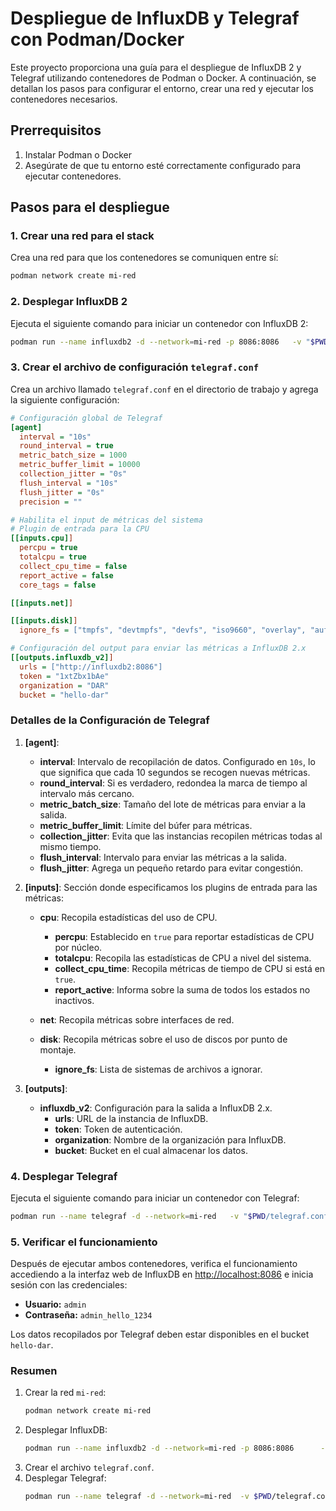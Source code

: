 # Despliegue de InfluxDB y Telegraf con Podman/Docker

Este proyecto proporciona una guía para el despliegue de InfluxDB 2 y Telegraf utilizando contenedores de Podman o Docker. A continuación, se detallan los pasos para configurar el entorno, crear una red y ejecutar los contenedores necesarios.

## Prerrequisitos
1. Instalar Podman o Docker
2. Asegúrate de que tu entorno esté correctamente configurado para ejecutar contenedores.

## Pasos para el despliegue

### 1. Crear una red para el stack
Crea una red para que los contenedores se comuniquen entre sí:

```bash
podman network create mi-red
```

### 2. Desplegar InfluxDB 2
Ejecuta el siguiente comando para iniciar un contenedor con InfluxDB 2:

```bash
podman run --name influxdb2 -d --network=mi-red -p 8086:8086   -v "$PWD/data:/var/lib/influxdb2"   -v "$PWD/config:/etc/influxdb2"   -e DOCKER_INFLUXDB_INIT_MODE=setup   -e DOCKER_INFLUXDB_INIT_USERNAME=admin   -e DOCKER_INFLUXDB_INIT_PASSWORD=admin_hello_1234   -e DOCKER_INFLUXDB_INIT_ORG=DAR   -e DOCKER_INFLUXDB_INIT_BUCKET=hello-dar   -e DOCKER_INFLUXDB_INIT_RETENTION=30d   -e DOCKER_INFLUXDB_INIT_ADMIN_TOKEN=1xtZbx1bAe   docker.io/influxdb:2.7.5-alpine
```

### 3. Crear el archivo de configuración `telegraf.conf`
Crea un archivo llamado `telegraf.conf` en el directorio de trabajo y agrega la siguiente configuración:

```ini
# Configuración global de Telegraf
[agent]
  interval = "10s"
  round_interval = true
  metric_batch_size = 1000
  metric_buffer_limit = 10000
  collection_jitter = "0s"
  flush_interval = "10s"
  flush_jitter = "0s"
  precision = ""

# Habilita el input de métricas del sistema
# Plugin de entrada para la CPU
[[inputs.cpu]]
  percpu = true
  totalcpu = true
  collect_cpu_time = false
  report_active = false
  core_tags = false

[[inputs.net]]

[[inputs.disk]]
  ignore_fs = ["tmpfs", "devtmpfs", "devfs", "iso9660", "overlay", "aufs", "squashfs"]

# Configuración del output para enviar las métricas a InfluxDB 2.x
[[outputs.influxdb_v2]]
  urls = ["http://influxdb2:8086"]
  token = "1xtZbx1bAe"
  organization = "DAR"
  bucket = "hello-dar"
```

### Detalles de la Configuración de Telegraf

1. **[agent]**: 
   - **interval**: Intervalo de recopilación de datos. Configurado en `10s`, lo que significa que cada 10 segundos se recogen nuevas métricas.
   - **round_interval**: Si es verdadero, redondea la marca de tiempo al intervalo más cercano.
   - **metric_batch_size**: Tamaño del lote de métricas para enviar a la salida.
   - **metric_buffer_limit**: Límite del búfer para métricas.
   - **collection_jitter**: Evita que las instancias recopilen métricas todas al mismo tiempo.
   - **flush_interval**: Intervalo para enviar las métricas a la salida.
   - **flush_jitter**: Agrega un pequeño retardo para evitar congestión.

2. **[inputs]**: Sección donde especificamos los plugins de entrada para las métricas:
   - **cpu**: Recopila estadísticas del uso de CPU.
     - **percpu**: Establecido en `true` para reportar estadísticas de CPU por núcleo.
     - **totalcpu**: Recopila las estadísticas de CPU a nivel del sistema.
     - **collect_cpu_time**: Recopila métricas de tiempo de CPU si está en `true`.
     - **report_active**: Informa sobre la suma de todos los estados no inactivos.

   - **net**: Recopila métricas sobre interfaces de red.

   - **disk**: Recopila métricas sobre el uso de discos por punto de montaje.
     - **ignore_fs**: Lista de sistemas de archivos a ignorar.

3. **[outputs]**:
   - **influxdb_v2**: Configuración para la salida a InfluxDB 2.x.
     - **urls**: URL de la instancia de InfluxDB.
     - **token**: Token de autenticación.
     - **organization**: Nombre de la organización para InfluxDB.
     - **bucket**: Bucket en el cual almacenar los datos.

### 4. Desplegar Telegraf
Ejecuta el siguiente comando para iniciar un contenedor con Telegraf:

```bash
podman run --name telegraf -d --network=mi-red   -v "$PWD/telegraf.conf:/etc/telegraf/telegraf.conf:ro"   -u telegraf   docker.io/telegraf:1.30.1-alpine
```

### 5. Verificar el funcionamiento
Después de ejecutar ambos contenedores, verifica el funcionamiento accediendo a la interfaz web de InfluxDB en [http://localhost:8086](http://localhost:8086) e inicia sesión con las credenciales:

- **Usuario:** `admin`
- **Contraseña:** `admin_hello_1234`

Los datos recopilados por Telegraf deben estar disponibles en el bucket `hello-dar`.

### Resumen

1. Crear la red `mi-red`:
   ```bash
   podman network create mi-red
   ```
2. Desplegar InfluxDB:
   ```bash
   podman run --name influxdb2 -d --network=mi-red -p 8086:8086      -v "$PWD/data:/var/lib/influxdb2" -v "$PWD/config:/etc/influxdb2"      -e DOCKER_INFLUXDB_INIT_MODE=setup -e DOCKER_INFLUXDB_INIT_USERNAME=admin      -e DOCKER_INFLUXDB_INIT_PASSWORD=admin_hello_1234      -e DOCKER_INFLUXDB_INIT_ORG=DAR -e DOCKER_INFLUXDB_INIT_BUCKET=hello-dar      -e DOCKER_INFLUXDB_INIT_RETENTION=30d      -e DOCKER_INFLUXDB_INIT_ADMIN_TOKEN=1xtZbx1bAe docker.io/influxdb:2.7.5-alpine
   ```
3. Crear el archivo `telegraf.conf`.
4. Desplegar Telegraf:
   ```bash
   podman run --name telegraf -d --network=mi-red  -v $PWD/telegraf.conf:/etc/telegraf/telegraf.conf:ro -u telegraf docker.io/telegraf:1.30.1-alpine
   ```
